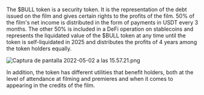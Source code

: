 The $BULL token is a security token. It is the representation of the debt issued on the film and gives certain rights to the profits of the film. 50% of the film's net income is distributed in the form of payments in USDT every 3 months. The other 50% is included in a DeFi operation on stablecoins and represents the liquidated value of the $BULL token at any time until the token is self-liquidated in 2025 and distributes the profits of 4 years among the token holders equally.

![Captura de pantalla 2022-05-02 a las 15.57.21.png](https://d1ddeojt5lrj1t.cloudfront.net/launchpads/bullrun/bullrun-project-02.png)

In addition, the token has different utilities that benefit holders, both at the level of attendance at filming and premieres and when it comes to appearing in the credits of the film.
